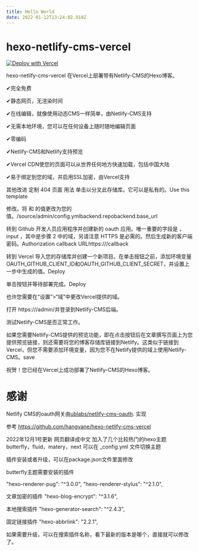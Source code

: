 ```yaml
---
title: Hello World
date: 2022-01-12T13:24:02.918Z
---
```


# hexo-netlify-cms-vercel

[![Deploy with Vercel](https://vercel.com/button)](https://vercel.com/import/project?template=https://github.com/waimao365/hexo-netlify-cms-vercel.git)



hexo-netlify-cms-vercel
在Vercel上部署带有Netlify-CMS的Hexo博客。

✔完全免费

✔静态网页，无渲染时间

✔在线编辑，就像使用动态CMS一样简单，由Netlify-CMS支持

✔无需本地环境，您可以在任何设备上随时随地编辑页面

✔零编码

✔Netlify-CMS和Netlify支持预览

✔Vercel CDN使您的页面可以从世界任何地方快速加载，包括中国大陆

✔易于绑定到您的域，并启用SSL加密，由Vercel支持

其他改进
定制 404 页面
用法
单击以分叉此存储库。它可以是私有的。Use this template

修改。将 和 的值更改为您的值。/source/admin/config.ymlbackend.repobackend.base_url

转到 Github 开发人员应用程序并创建新的 oauth 应用。唯一重要的字段是 ，input ，其中是步骤 2 中的域，另请注意 HTTPS 是必需的。然后生成新的客户端密码。Authorization callback URLhttps://<domain>/callback<domain>

转到 Vercel 导入您的存储库并创建一个新项目。在单击按钮之前，添加环境变量OAUTH_GITHUB_CLIENT_ID和OAUTH_GITHUB_CLIENT_SECRET，并设置上一步中生成的值。Deploy

单击按钮并等待部署完成。Deploy

也许您需要在“设置”>“域”中更改Vercel提供的域。

打开 https://<domain>/admin/并登录到Netlify-CMS后端。

测试Netlify-CMS是否正常工作。

如果您需要Netlify-CMS提供的预览功能，即在点击按钮后在文章撰写页面上为您提供预览链接，则还需要将您的博客存储库链接到Netlify。这类似于链接到Vercel，但您不需要添加环境变量，因为您不在Netlify提供的域上使用Netlify-CMS。save

祝贺！您已经在Vercel上成功部署了Netlify-CMS的Hexo博客。


# 感谢

Netlify CMS的oauth网关由[ublabs/netlify-cms-oauth](https://github.com/ublabs/netlify-cms-oauth). 实现

参考
https://github.com/hangvane/hexo-netlify-cms-vercel


2022年12月1号更新
网页翻译成中文
加入了几个比较热门的hexo主题
butterfly，fluid，matery，next
可以在 _config.yml 文件切换主题

插件安装或者升级，可以在package.json文件里面修改 

butterfly主题需要安装的插件

"hexo-renderer-pug": "^3.0.0",
"hexo-renderer-stylus": "^2.1.0",

文章加密的插件
"hexo-blog-encrypt": "^3.1.6",

本地搜索插件
"hexo-generator-search": "^2.4.3",

固定链接插件
"hexo-abbrlink": "2.2.1",

如果需要升级，可以在搜索插件名称，看下最新的版本是哪个，直接就可以修改了。